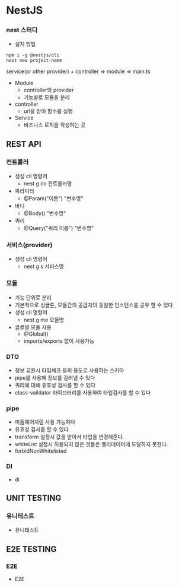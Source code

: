 # NestJS

### nest 스터디
- 설치 방법
```
npm i -g @nestjs/cli
nest new project-name
```

service(or other provider) + controller => module => main.ts

- Module
  - controller와 provider
  - 기능별로 모듈을 분리
- controller
  - url을 받아 함수를 실행
- Service
  - 비즈니스 로직을 작성하는 곳

## REST API
### 컨트롤러
- 생성 cli 명령어
  - nest g co 컨트롤러명
- 파라미터
  - @Param("이름") "변수명"
- 바디
  - @Body() "변수명"
- 쿼리
  - @Query("쿼리 이름") "변수명"

### 서비스(provider)
- 생성 cli 명령어
  - nest g s 서비스명

### 모듈
- 기능 단위로 분리
- 기본적으로 싱글톤, 모듈간의 공급자의 동일한 인스턴스를 공유 할 수 있다
- 생성 cli 명령어
  - nest g mo 모듈명
- 글로벌 모듈 사용
  - @Global()
  - imports/exports 없이 사용가능

### DTO
- 정보 교환시 타입체크 등의 용도로 사용하는 스키마
- pipe를 사용해 정보를 걸러낼 수 있다
- 쿼리에 대해 유효성 검사를 할 수 있다
- class-vaildator 라이브러리를 사용하여 타입검사를 할 수 있다

### pipe
- 미들웨어처럼 사용 가능하다
- 유효성 검사를 할 수 있다
- transform 설정시 값을 받아서 타입을 변경해준다.
- whiteList 설정시 허용되지 않은 것들은 벨리데이터에 도달하지 못한다.
- forbidNonWhitelisted

### DI
- di

## UNIT TESTING
### 유니테스트
- 유니테스트

## E2E TESTING
### E2E
- E2E

